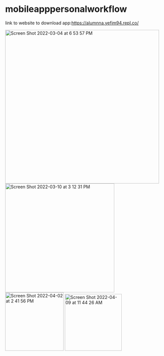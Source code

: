 # mobileapppersonalworkflow
link to website to download app:https://alumnna.yefim94.repl.co/

<img width="495" alt="Screen Shot 2022-03-04 at 6 53 57 PM" src="https://user-images.githubusercontent.com/73265655/156857346-983e5daa-c24d-48ee-b546-b26dfadbce7d.png">

<img width="351" alt="Screen Shot 2022-03-10 at 3 12 31 PM" src="https://user-images.githubusercontent.com/73265655/157746761-e51d7cb9-db39-4ec0-a1be-630840b3568f.png">

<img width="188" alt="Screen Shot 2022-04-02 at 2 41 56 PM" src="https://user-images.githubusercontent.com/73265655/161396916-e3af4db7-a6ce-4ff3-b3f9-ccd3af4a5523.png">

<img width="183" alt="Screen Shot 2022-04-09 at 11 44 26 AM" src="https://user-images.githubusercontent.com/73265655/162581242-61fd0be7-3bae-4dbf-be5a-1b822509bcca.png">
